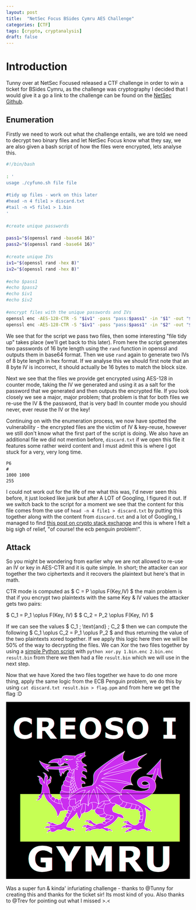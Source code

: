 ```yaml
---
layout: post
title:  "NetSec Focus BSides Cymru AES Challenge"
categories: [CTF]
tags: [crypto, cryptanalysis]
draft: false
---
```


# Introduction

Tunny over at NetSec Focused released a CTF challenge in order to win a ticket for BSides Cymru, as the challenge was cryptography I decided that I would give it a go a link to the challenge can be found on the [NetSec Github](https://github.com/NetSec-Focus/bsides-cymru-ctf).

## Enumeration

Firstly we need to work out what the challenge entails, we are told we need to decrypt two binary files and let NetSec Focus know what they say, we are also given a bash script of how the files were encrypted, lets analyse this.

```bash
#!/bin/bash

: '
usage ./cyfuno.sh file file

#tidy up files - work on this later
#head -n 4 file1 > discard.txt
#tail -n +5 file1 > 1.bin
'

#create unique passwords

pass1="$(openssl rand -base64 16)"
pass2="$(openssl rand -base64 16)"

#create unique IVs
iv1="$(openssl rand -hex 8)"
iv2="$(openssl rand -hex 8)"

#echo $pass1
#echo $pass2
#echo $iv1
#echo $iv2

#encrypt files with the unique passwords and IVs
openssl enc -AES-128-CTR -S "$iv1" -pass "pass:$pass1" -in "$1" -out "$1.enc"
openssl enc -AES-128-CTR -S "$iv1" -pass "pass:$pass1" -in "$2" -out "$2.enc"
```

We see that for the script we pass two files, then some interesting "file tidy up" takes place (we'll get back to this later). From here the script generates two passwords of 16 byte length using the `rand` function in openssl and outputs them in base64 format. Then we use `rand` again to generate two IVs of 8 byte length in hex format. If we analyse this we should first note that an 8 byte IV is incorrect, it should actually be 16 bytes to match the block size.

Next we see that the files we provide get encrypted using AES-128 in counter mode, taking the IV we generated and using it as a salt for the password that we generated and then outputs the encrypted file. If you look closely we see a major, major problem; that problem is that for both files we re-use the IV & the password, that is very bad! In counter mode you should never, ever reuse the IV or the key!

Continuing on with the enumeration process, we now have spotted the vulnerability - the encrypted files are the victim of IV & key-reuse, however we still don't know what the first part of the script is doing. We also have an additional file we did not mention before, `discard.txt` if we open this file it features some rather weird content and I must admit this is where I got stuck for a very, very long time.

```
P6
# 
1000 1000
255
```

I could not work out for the life of me what this was, I'd never seen this before, it just looked like junk but after A LOT of Googling, I figured it out. If we switch back to the script for a moment we see that the content for this file comes from the use of `head -n 4 file1 > discard.txt` by putting this together along with the content from `discard.txt` and a lot of Googling, I managed to find [this post on crypto stack exchange](https://crypto.stackexchange.com/questions/63145/variation-on-the-ecb-penguin-problem?rq=1) and this is where I felt a big sigh of relief, "of course! the ecb penguin problem!".

## Attack

So you might be wondering from earlier why we are not allowed to re-use an IV or key in AES-CTR and it is quite simple. In short; the attacker can xor together the two ciphertexts and it recovers the plaintext but here's that in math.

CTR mode is computed as $ C = P \oplus F(Key,IV) $ the main problem is that if you encrypt two plaintexts with the same Key & IV values the attacker gets two pairs:

$ C_1 = P_1 \oplus F(Key, IV) $
$ C_2 = P_2 \oplus F(Key, IV) $

If we can see the values $ C_1 \; \text{and} \; C_2 $ then we can compute the following $ C_1 \oplus C_2 = P_1 \oplus P_2 $ and thus returning the value of the two plaintexts xored together. If we apply this logic here then we will be 50% of the way to decrypting the files. We can Xor the two files together by using a [simple Python script](https://www.megabeets.net/xor-files-python/) with `python xor.py 1.bin.enc 2.bin.enc result.bin` from there we then had a file `result.bin` which we will use in the next step.

Now that we have Xored the two files together we have to do one more thing, apply the same logic from the ECB Penguin problem, we do this by using `cat discard.txt result.bin > flag.ppm` and from here we get the flag :D

![Flag](/assets/images/NetSecFocus-CTF/flag.png)

Was a super fun & kinda' infuriating challenge - thanks to @Tunny for creating this and thanks for the ticket sir! Its most kind of you. Also thanks to @Trev for pointing out what I missed >.<
